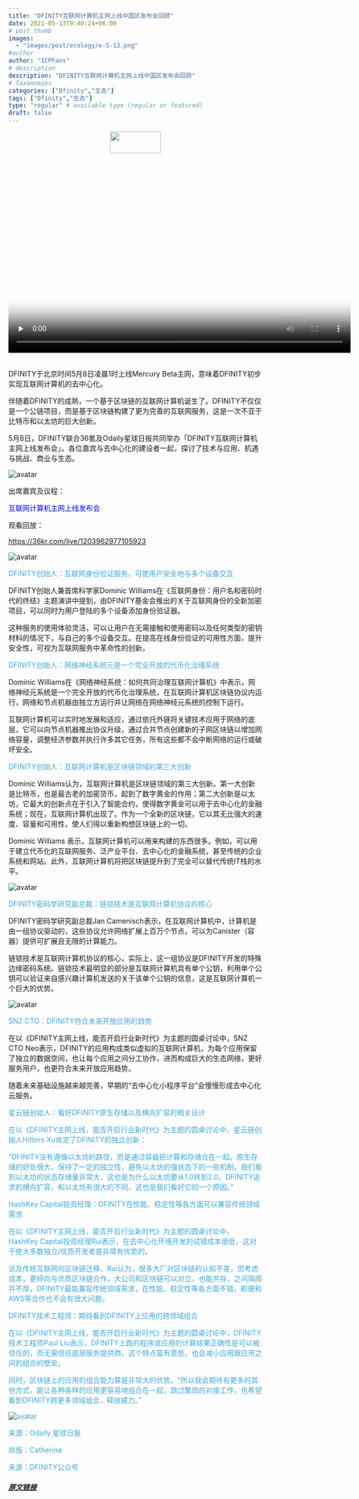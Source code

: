 ```yaml
---
title: "DFINITY互联网计算机主网上线中国区发布会回顾"
date: 2021-05-13T9:40:24+06:00
# post thumb
images:
  - "images/post/ecology/e-5-13.png"
#author
author: "ICPFans"
# description
description: "DFINITY互联网计算机主网上线中国区发布会回顾"
# Taxonomies
categories: ["Dfinity","生态"]
tags: ["Dfinity","生态"]
type: "regular" # available type (regular or featured)
draft: false
---
```

<center>
<img width = '101' height ='43' src ="https://mmbiz.qpic.cn/mmbiz_jpg/JUK5MT24wzO5kmTW67t1ty1icJD4eF8R53YZQlPrDSiaEZicTXyjqYxaGpLRbrZ76reKSpiaial6m10vLNBfYYibJhww/640?wx_fmt=jpeg&tp=webp&wxfrom=5&wx_lazy=1&wx_co=1"/>
</center>
<br>

<center>
<video id="video" height=380 width=680 controls="" preload="none" poster="http://mmbiz.qpic.cn/mmbiz_jpg/JUK5MT24wzNSmMWgFemICabozzA7AibBV94UmXNP5705tgj1GVm63j5ZW9iaibyxCWmRKU3icdfUpH8PdGm8289MLQ/0?wx_fmt=jpeg">
      <source id="mp4" src="http://mpvideo.qpic.cn/0bf2qyac2aaaieamlijrqjqfbbwdfwdaalia.f10002.mp4?dis_k=e4551ea0da58d90a49cc1681a5a846f9&amp;dis_t=1621324918&amp;spec_id=MzU1ODA4MjE5Ng%3D%3D1621324918&amp;vid=wxv_1749718009344016391&amp;format_id=10002" type="video/mp4">
</video>
</center>

<br>

DFINITY于北京时间5月8日凌晨1时上线Mercury Beta主网，意味着DFINITY初步实现互联网计算机的去中心化。



伴随着DFINITY的成熟，一个基于区块链的互联网计算机诞生了。DFINITY不仅仅是一个公链项目，而是基于区块链构建了更为完善的互联网服务，这是一次不亚于比特币和以太坊的巨大创新。



5月8日，DFINITY联合36氪及Odaily星球日报共同举办「DFINITY互联网计算机主网上线发布会」。各位嘉宾与去中心化的建设者一起，探讨了技术与应用、机遇与挑战、商业与生态。



![avatar](https://mmbiz.qpic.cn/mmbiz_png/JUK5MT24wzNkGjic2P7pdp8D0tOxZq8tHib8fLGlTWeXvQSmWZLmV6kthW3ZOqjKhiclclnrbmue7E1zyEtsNpohw/640?wx_fmt=png&tp=webp&wxfrom=5&wx_lazy=1&wx_co=1)


出席嘉宾及议程：



<font color=Blue>互联网计算机主网上线发布会</font>



观看回放：



https://36kr.com/live/1203962977105923



![avatar](https://mmbiz.qpic.cn/mmbiz_png/JUK5MT24wzNkGjic2P7pdp8D0tOxZq8tHMGAl92wria0lazed3CJL6AVCS661PuKib22EPic41lrXhbS7waXCBM0Gg/640?wx_fmt=png&tp=webp&wxfrom=5&wx_lazy=1&wx_co=1)


<font color=#3DAADD>DFINITY创始人：互联网身份验证服务，可使用户安全地与多个设备交互</font>



DFINITY创始人兼首席科学家Dominic Williams在《互联网身份：用户名和密码时代的终结》主题演讲中提到，由DFINITY基金会推出的关于互联网身份的全新加密项目，可以同时为用户登陆的多个设备添加身份验证器。



这种服务的使用体验灵活，可以让用户在无需接触和使用密码以及任何类型的密钥材料的情况下，与自己的多个设备交互。在提高在线身份验证的可用性方面，提升安全性，可视为互联网服务中革命性的创新。



<font color=#3DAADD>DFINITY创始人：网络神经系统元是一个完全开放的代币化治理系统</font>



Dominic Williams在《网络神经系统：如何共同治理互联网计算机》中表示，网络神经元系统是一个完全开放的代币化治理系统，在互联网计算机区块链协议内运行，网络和节点机器由独立方运行并让网络在网络神经元系统的控制下运行。



互联网计算机可以实时地发展和适应，通过依托外链将关键技术应用于网络的底层，它可以向节点机器推出协议升级，通过合并节点创建新的子网区块链以增加网络容量，调整经济参数并执行许多其它任务，所有这些都不会中断网络的运行或破坏安全。



<font color=#3DAADD>DFINITY创始人：互联网计算机是区块链领域的第三大创新</font>



Dominic Williams认为，互联网计算机是区块链领域的第三大创新。第一大创新是比特币，也是最古老的加密货币，起到了数字黄金的作用；第二大创新是以太坊，它最大的创新点在于引入了智能合约，使得数字黄金可以用于去中心化的金融系统；现在，互联网计算机出现了。作为一个全新的区块链，它以其无比强大的速度、容量和可用性，使人们得以重新构想区块链上的一切。



Dominic Williams 表示，互联网计算机可以用来构建的东西很多。例如，可以用于建立代币化的互联网服务、泛产业平台、去中心化的金融系统，甚至传统的企业系统和网站。此外，互联网计算机将把区块链提升到了完全可以替代传统IT栈的水平。



![avatar](https://mmbiz.qpic.cn/mmbiz_png/JUK5MT24wzNkGjic2P7pdp8D0tOxZq8tH2HB5F59mQoteqGWee4oMMlm3cg74n2vDu7lBBJUeaPrmWv4PuOUD0Q/640?wx_fmt=png&tp=webp&wxfrom=5&wx_lazy=1&wx_co=1)



<font color=#3DAADD>DFINITY密码学研究副总裁：链锁技术是互联网计算机协议的核心</font>



DFINITY密码学研究副总裁Jan Camenisch表示，在互联网计算机中，计算机是由一组协议驱动的，这些协议允许网络扩展上百万个节点，可以为Canister（容器）提供可扩展且无限的计算能力。



链锁技术是互联网计算机协议的核心，实际上，这一组协议是DFINITY开发的特殊边缘密码系统。链锁技术最明显的部分是互联网计算机具有单个公钥，利用单个公钥可以验证来自感兴趣计算机发送的关于该单个公钥的信息，这是互联网计算机一个巨大的优势。



![avatar](https://mmbiz.qpic.cn/mmbiz_png/JUK5MT24wzNkGjic2P7pdp8D0tOxZq8tHFZ3xr6XanLBNVfJMRFPszvIQmQiaWh2sjwCnBEj57NmradcDh9rN5iaA/640?wx_fmt=png&tp=webp&wxfrom=5&wx_lazy=1&wx_co=1)


<font color=#3DAADD>SNZ CTO：DFINITY符合未来开放应用的趋势</font>



在以《DFINITY主网上线，能否开启行业新时代》为主题的圆桌讨论中，SNZ CTO Neo表示，DFINITY的应用构成类似虚拟的互联网计算机，为每个应用保留了独立的数据空间，也让每个应用之间分工协作，进而构成巨大的生态网络，更好服务用户，也更符合未来开放应用趋势。



随着未来基础设施越来越完善，早期的“去中心化小程序平台”会慢慢形成去中心化云服务。



<font color=#3DAADD>星云链创始人：看好DFINITY原生存储以及横向扩容的相关设计<font>



在以《DFINITY主网上线，能否开启行业新时代》为主题的圆桌讨论中，星云链创始人Hitters Xu肯定了DFINITY的独立创新：



“DFINITY没有遵循以太坊的路径，而是通过容器把计算和存储合在一起。原生存储的好处很大，保持了一定的独立性，避免以太坊的强状态下的一些机制，我们看到以太坊的状态存储量非常大，这也是为什么以太坊要从1.0转到2.0。DFINITY追求的横向扩容，和以太坊有很大的不同，这也是我们看好它的一个原因。”



<font color=#3DAADD>HashKey Capital投资经理：DFINITY在性能、稳定性等各方面可以兼容传统领域需求</font>



在以《DFINITY主网上线，能否开启行业新时代》为主题的圆桌讨论中，HashKey Capital投资经理Rui表示，在去中心化环境开发的试错成本很低，这对于绝大多数独立/优质开发者是非常有优势的。



谈及传统互联网向区块链迁移，Rui认为，很多大厂对区块链的认知不差，但考虑成本，更倾向与优质区块链合作。大公司和区块链可以对立，也能共存，之间隔阂并不厚。DFINITY最能兼容传统领域需求，在性能、稳定性等各方面不错，即便和AWS等合作也不会有很大问题。



<font color=#3DAADD>DFINITY技术工程师：期待看到DFINITY上应用的跨领域组合</font>



在以《DFINITY主网上线，能否开启行业新时代》为主题的圆桌讨论中，DFINITY技术工程师Paul Liu表示，DFINITY上跑的程序或应用的计算结果正确性是可以被信任的，而无需信任底层服务提供商，这个特点蛮有意思，也会减小应用跟应用之间的组合的壁垒。



同时，区块链上的应用的组合能力算是非常大的优势。“所以我会期待有更多的其他方式，能让各种各样的应用更容易地组合在一起，跳过繁琐的对接工作，也希望看到DFINITY跨更多领域组合，释放威力。”



![avatar](/images/post/ecology/e-5-13.png)


来源：Odaily 星球日报

排版：Catherine

来源：DFINITY公众号
##### [原文链接](https://mp.weixin.qq.com/s/s1Y8sZO-9McJdthM57-uXw)